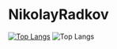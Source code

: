 # NikolayRadkov
[![Top Langs](https://github-readme-stats.vercel.app/api/top-langs/?username=Niki5225)](https://github.com/Niki5225/github-readme-stats)
![Top Langs](https://github-readme-stats.vercel.app/api/top-langs/?username=Niki5225&layout=compact)
